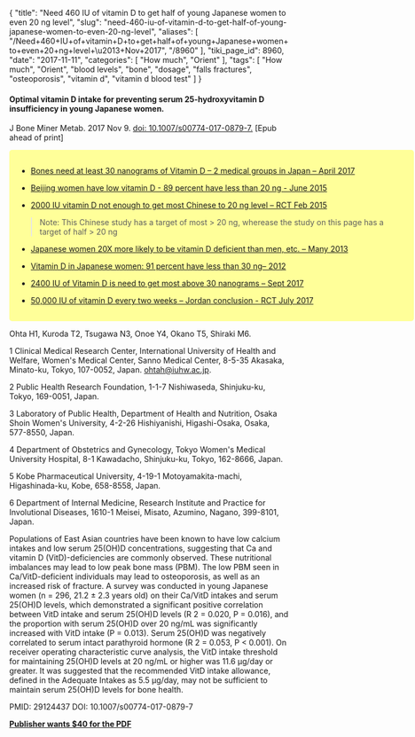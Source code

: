 {
    "title": "Need 460 IU of vitamin D to get half of young Japanese women to even 20 ng level",
    "slug": "need-460-iu-of-vitamin-d-to-get-half-of-young-japanese-women-to-even-20-ng-level",
    "aliases": [
        "/Need+460+IU+of+vitamin+D+to+get+half+of+young+Japanese+women+to+even+20+ng+level+\u2013+Nov+2017",
        "/8960"
    ],
    "tiki_page_id": 8960,
    "date": "2017-11-11",
    "categories": [
        "How much",
        "Orient"
    ],
    "tags": [
        "How much",
        "Orient",
        "blood levels",
        "bone",
        "dosage",
        "falls fractures",
        "osteoporosis",
        "vitamin d",
        "vitamin d blood test"
    ]
}


#### Optimal vitamin D intake for preventing serum 25-hydroxyvitamin D insufficiency in young Japanese women.

J Bone Miner Metab. 2017 Nov 9. [doi: 10.1007/s00774-017-0879-7.](https://doi.org/10.1007/s00774-017-0879-7.) <span>[Epub ahead of print]</span>

<div class="border" style="background-color:#FF9;padding:15px;margin:10px 0;border-radius:5px;width:700px">

* [Bones need at least 30 nanograms of Vitamin D – 2 medical groups in Japan – April 2017](/posts/bones-need-at-least-30-nanograms-of-vitamin-d-2-medical-groups-in-japan)

* [Beijing women have low vitamin D - 89 percent have less than 20 ng - June 2015](/posts/beijing-women-have-low-vitamin-d-89-percent-have-less-than-20-ng)

* [2000 IU vitamin D not enough to get most Chinese to 20 ng level – RCT Feb 2015](/posts/2000-iu-vitamin-d-not-enough-to-get-most-chinese-to-20-ng-level-rct)

> Note: This Chinese study has a target of most > 20 ng, wherease the study on this page has a target of half > 20 ng

* [Japanese women 20X more likely to be vitamin D deficient than men, etc. – Many 2013](/posts/japanese-women-20x-more-likely-to-be-vitamin-d-deficient-than-men-etc-many-2013)

* [Vitamin D in Japanese women: 91 percent have less than 30 ng– 2012](/posts/vitamin-d-in-japanese-women-91-percent-have-less-than-30-ng-2012)

* [2400 IU of Vitamin D is need to get most above 30 nanograms – Sept 2017](/posts/2400-iu-of-vitamin-d-is-need-to-get-most-above-30-nanograms)

* [50,000 IU of vitamin D every two weeks – Jordan conclusion - RCT July 2017](/posts/50000-iu-of-vitamin-d-every-two-weeks-jordan-conclusion-rct)

</div>

Ohta H1, Kuroda T2, Tsugawa N3, Onoe Y4, Okano T5, Shiraki M6.

1 Clinical Medical Research Center, International University of Health and Welfare, Women's Medical Center, Sanno Medical Center, 8-5-35 Akasaka, Minato-ku, Tokyo, 107-0052, Japan. ohtah@iuhw.ac.jp.

2 Public Health Research Foundation, 1-1-7 Nishiwaseda, Shinjuku-ku, Tokyo, 169-0051, Japan.

3 Laboratory of Public Health, Department of Health and Nutrition, Osaka Shoin Women's University, 4-2-26 Hishiyanishi, Higashi-Osaka, Osaka, 577-8550, Japan.

4 Department of Obstetrics and Gynecology, Tokyo Women's Medical University Hospital, 8-1 Kawadacho, Shinjuku-ku, Tokyo, 162-8666, Japan.

5 Kobe Pharmaceutical University, 4-19-1 Motoyamakita-machi, Higashinada-ku, Kobe, 658-8558, Japan.

6 Department of Internal Medicine, Research Institute and Practice for Involutional Diseases, 1610-1 Meisei, Misato, Azumino, Nagano, 399-8101, Japan.

Populations of East Asian countries have been known to have low calcium intakes and low serum 25(OH)D concentrations, suggesting that Ca and vitamin D (VitD)-deficiencies are commonly observed. These nutritional imbalances may lead to low peak bone mass (PBM). The low PBM seen in Ca/VitD-deficient individuals may lead to osteoporosis, as well as an increased risk of fracture. A survey was conducted in young Japanese women (n = 296, 21.2 ± 2.3 years old) on their Ca/VitD intakes and serum 25(OH)D levels, which demonstrated a significant positive correlation between VitD intake and serum 25(OH)D levels (R 2 = 0.020, P = 0.016), and the proportion with serum 25(OH)D over 20 ng/mL was significantly increased with VitD intake (P = 0.013). Serum 25(OH)D was negatively correlated to serum intact parathyroid hormone (R 2 = 0.053, P < 0.001). On receiver operating characteristic curve analysis, the VitD intake threshold for maintaining 25(OH)D levels at 20 ng/mL or higher was 11.6 μg/day or greater. It was suggested that the recommended VitD intake allowance, defined in the Adequate Intakes as 5.5 μg/day, may not be sufficient to maintain serum 25(OH)D levels for bone health.

PMID: 29124437 DOI: 10.1007/s00774-017-0879-7

 **[Publisher wants $40 for the PDF](https://link.springer.com/article/10.1007%2Fs00774-017-0879-7)**